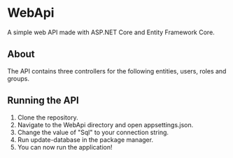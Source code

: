 # WebApi

A simple web API made with ASP.NET Core and Entity Framework Core. 

## About

The API contains three controllers for the following entities, users, roles and groups.

## Running the API

1. Clone the repository.
2. Navigate to the WebApi directory and open appsettings.json.
3. Change the value of "Sql" to your connection string.
4. Run update-database in the package manager.
5. You can now run the application!

